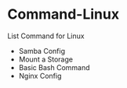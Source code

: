 # Command-Linux
List Command for Linux
- Samba Config
- Mount a Storage
- Basic Bash Command
- Nginx Config
  
